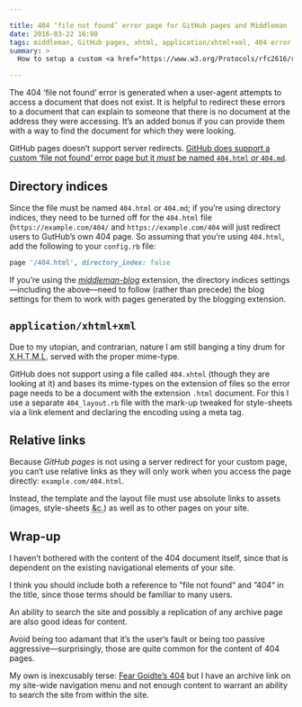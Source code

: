 ```yaml
---

title: 404 ‘file not found’ error page for GitHub pages and Middleman
date: 2016-03-22 16:00
tags: middleman, GitHub pages, xhtml, application/xhtml+xml, 404 error, file not found
summary: >
  How to setup a custom <a href="https://www.w3.org/Protocols/rfc2616/rfc2616-sec10.html#sec10.4.5">404 page</a> for a site generated by <a href="https://middlemanapp.com">Middleman</a> and hosted on <a href="https://pages.github.com">GitHub pages</a>.

---
```


The 404 ‘file not found’ error is generated when a user-agent attempts to access a document that does not exist. It is helpful to redirect these errors to a document that can explain to someone that there is no document at the address they were accessing. It’s an added bonus if you can provide them with a way to find the document for which they were looking.

GitHub pages doesn’t support server redirects. [GitHub does support a custom ’file not found‘ error page but it *must* be named `404.html` *or* `404.md`](https://help.github.com/articles/creating-a-custom-404-page-for-your-github-pages-site/).

## Directory indices

Since the file must be named `404.html` or `404.md`; if you’re using directory indices, they need to be turned off for the `404.html` file (`https://example.com/404/` and `https://example.com/404` will just redirect users to GutHub’s own 404 page. So assuming that you’re using `404.html`, add the following to your `config.rb` file:

``` ruby
page '/404.html', directory_index: false
```

If you’re using the [<cite>middleman-blog</cite>](https://github.com/middleman/middleman-blog) extension, the directory indices settings—including the above—need to follow (rather than precede) the blog settings for them to work with pages generated by the blogging extension.

## `application/xhtml+xml`

Due to my utopian, and contrarian, nature I am still banging a tiny drum for <abbr title="eXtensible Hypertext Mark-up Language" class="initialism">X.H.T.M.L.</abbr> served with the proper mime-type.

GitHub does not support using a file called `404.xhtml` (though they are looking at it) and bases its mime-types on the extension of files so the error page needs to be a document with the extension `.html` document. For this I use a separate `404_layout.rb` file with the mark-up tweaked for style-sheets via a link element and declaring the encoding using a meta tag.

## Relative links

Because <cite>GitHub pages</cite> is not using a server redirect for your custom page, you can‘t use relative links as they will only work when you access the page directly: `example.com/404.html`.

Instead, the template and the layout file must use absolute links to assets (images, style-sheets <abbr lang="la" title="et cetera">&amp;c.</abbr>) as well as to other pages on your site.

## Wrap-up

I haven’t bothered with the content of the 404 document itself, since that is dependent on the existing navigational elements of your site.

I think you should include both a reference to ”file not found“ and ”404“ in the title, since those terms should be familiar to many users.

An ability to search the site and possibly a replication of any archive page are also good ideas for content.

Avoid being too adamant that it’s the user‘s fault or being too passive aggressive—surprisingly, those are quite common for the content of 404 pages.

My own is inexcusably terse: [Fear Goidte’s 404](https://isfeargoidte.me.uk/404.html) but I have an archive link on my site-wide navigation menu and not enough content to warrant an ability to search the site from within the site.